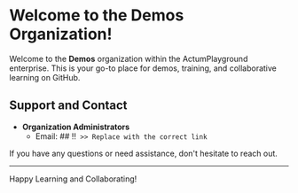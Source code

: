 # Welcome to the Demos Organization!

Welcome to the **Demos** organization within the ActumPlayground enterprise. This is your go-to place for demos, training, and collaborative learning on GitHub.

## Support and Contact

- **Organization Administrators**
  - Email: ## ‼️` >> Replace with the correct link`

If you have any questions or need assistance, don't hesitate to reach out.

---

Happy Learning and Collaborating!
